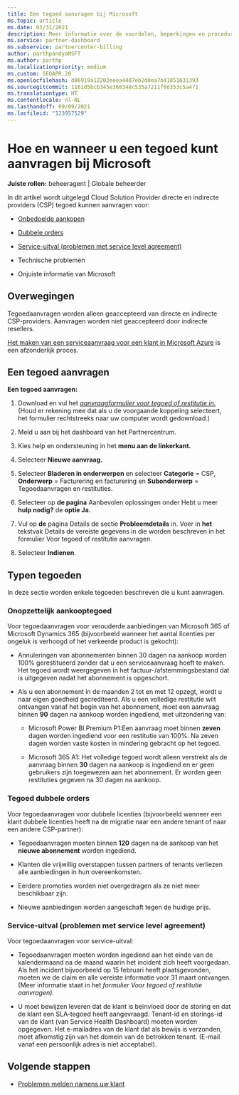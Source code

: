 ```yaml
---
title: Een tegoed aanvragen bij Microsoft
ms.topic: article
ms.date: 03/31/2021
description: Meer informatie over de voordelen, beperkingen en procedures voor het aanvragen van een tegoed bij Microsoft.
ms.service: partner-dashboard
ms.subservice: partnercenter-billing
author: parthpandyaMSFT
ms.author: parthp
ms.localizationpriority: medium
ms.custom: SEOAPR.20
ms.openlocfilehash: d86919a12202eeea4487eb2d0ea7b41851631393
ms.sourcegitcommit: 1161d5bcb345e368348c535a7211f0d353c5a471
ms.translationtype: HT
ms.contentlocale: nl-NL
ms.lasthandoff: 09/09/2021
ms.locfileid: "123957529"
---
```

# <a name="how-and-when-to-request-a-credit-from-microsoft"></a>Hoe en wanneer u een tegoed kunt aanvragen bij Microsoft

**Juiste rollen:** beheeragent | Globale beheerder

In dit artikel wordt uitgelegd Cloud Solution Provider directe en indirecte providers (CSP) tegoed kunnen aanvragen voor:

- [Onbedoelde aankopen](#accidental-purchase-credit)

- [Dubbele orders](#duplicate-orders-credit)

- [Service-uitval (problemen met service level agreement)](#service-outages-service-level-agreement-issues)

- Technische problemen

- Onjuiste informatie van Microsoft

## <a name="considerations"></a>Overwegingen

Tegoedaanvragen worden alleen geaccepteerd van directe en indirecte CSP-providers. Aanvragen worden niet geaccepteerd door indirecte resellers.

[Het maken van een serviceaanvraag voor een klant in Microsoft Azure](/partner-center/report-problems-on-behalf-of-a-customer) is een afzonderlijk proces.

## <a name="requesting-a-credit"></a>Een tegoed aanvragen

**Een tegoed aanvragen:**

1. Download en vul het [*aanvraagformulier voor tegoed of restitutie in.*](https://query.prod.cms.rt.microsoft.com/cms/api/am/binary/RE3eWCb) (Houd er rekening mee dat als u de voorgaande koppeling selecteert, het formulier rechtstreeks naar uw computer wordt gedownload.)

1. Meld u aan bij het dashboard van het Partnercentrum.

1. Kies help en ondersteuning in het **menu aan de linkerkant.**

1. Selecteer **Nieuwe aanvraag.**

1. Selecteer **Bladeren in onderwerpen** en selecteer **Categorie** = CSP, **Onderwerp** = Facturering en facturering en **Subonderwerp** = Tegoedaanvragen en restituties.

1. Selecteer op **de pagina** Aanbevolen oplossingen onder Hebt u meer **hulp nodig?** de **optie Ja.**

1. Vul op **de** pagina Details de sectie **Probleemdetails** in. Voer in **het** tekstvak Details [](/partner-center/request-credit#required-information) de vereiste gegevens in die worden beschreven in het formulier Voor tegoed of restitutie aanvragen.
1. Selecteer **Indienen**.

## <a name="types-of-credits"></a>Typen tegoeden

In deze sectie worden enkele tegoeden beschreven die u kunt aanvragen.
### <a name="accidental-purchase-credit"></a>Onopzettelijk aankooptegoed

Voor tegoedaanvragen voor verouderde aanbiedingen van Microsoft 365 of Microsoft Dynamics 365 (bijvoorbeeld wanneer het aantal licenties per ongeluk is verhoogd of het verkeerde product is gekocht):

- Annuleringen van abonnementen binnen 30 dagen na aankoop worden 100% gerestitueerd zonder dat u een serviceaanvraag hoeft te maken. Het tegoed wordt weergegeven in het factuur-/afstemmingsbestand dat is uitgegeven nadat het abonnement is opgeschort.

- Als u een abonnement in de maanden 2 tot en met 12 opzegt, wordt u naar eigen goedheid gecrediteerd. Als u een volledige restitutie wilt ontvangen vanaf het begin van het abonnement, moet een aanvraag binnen **90** dagen na aankoop worden ingediend, met uitzondering van:

  - Microsoft Power BI Premium P1:Een aanvraag moet binnen **zeven** dagen worden ingediend voor een restitutie van 100%. Na zeven dagen worden vaste kosten in mindering gebracht op het tegoed.

  - Microsoft 365 A1: Het volledige tegoed wordt alleen verstrekt als de aanvraag binnen **30**  dagen na aankoop is ingediend en er geen gebruikers zijn toegewezen aan het abonnement. Er worden geen restituties gegeven na 30 dagen na aankoop.

### <a name="duplicate-orders-credit"></a>Tegoed dubbele orders

Voor tegoedaanvragen voor dubbele licenties (bijvoorbeeld wanneer een klant dubbele licenties heeft na de migratie naar een andere tenant of naar een andere CSP-partner):

- Tegoedaanvragen moeten binnen **120** dagen na de aankoop van het **nieuwe abonnement** worden ingediend.

- Klanten die vrijwillig overstappen tussen partners of tenants verliezen alle aanbiedingen in hun overeenkomsten.

- Eerdere promoties worden niet overgedragen als ze niet meer beschikbaar zijn.

- Nieuwe aanbiedingen worden aangeschaft tegen de huidige prijs.

### <a name="service-outages-service-level-agreement-issues"></a>Service-uitval (problemen met service level agreement)

Voor tegoedaanvragen voor service-uitval:

- Tegoedaanvragen moeten worden ingediend aan het einde van de kalendermaand na de maand waarin het incident zich heeft voorgedaan. Als het incident bijvoorbeeld op 15 februari heeft plaatsgevonden, moeten we de claim en alle vereiste informatie voor 31 maart ontvangen. (Meer informatie staat in het *formulier Voor tegoed of restitutie aanvragen).*

- U moet bewijzen leveren dat de klant is beïnvloed door de storing en dat de klant een SLA-tegoed heeft aangevraagd. Tenant-id en storings-id van de klant (van Service Health Dashboard) moeten worden opgegeven. Het e-mailadres van de klant dat als bewijs is verzonden, moet afkomstig zijn van het domein van de betrokken tenant. (E-mail vanaf een persoonlijk adres is niet acceptabel).

## <a name="next-steps"></a>Volgende stappen

- [Problemen melden namens uw klant](report-problems-on-behalf-of-a-customer.md)
